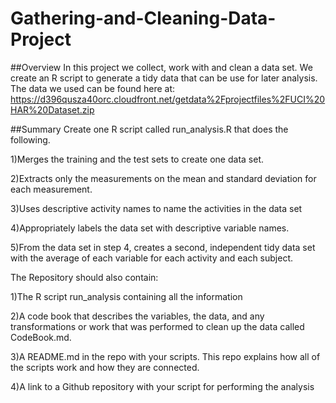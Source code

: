 # Gathering-and-Cleaning-Data-Project

##Overview
In this project we collect, work with and clean a data set. We create an R script to generate a tidy data that can be use for later analysis. The data we used can be found here at: https://d396qusza40orc.cloudfront.net/getdata%2Fprojectfiles%2FUCI%20HAR%20Dataset.zip

##Summary
Create one R script called run_analysis.R that does the following.

1)Merges the training and the test sets to create one data set.

2)Extracts only the measurements on the mean and standard deviation for each measurement.

3)Uses descriptive activity names to name the activities in the data set

4)Appropriately labels the data set with descriptive variable names.

5)From the data set in step 4, creates a second, independent tidy data set with the average of each variable for each activity and each subject.

The Repository should also contain:

1)The R script run_analysis containing all the information

2)A code book that describes the variables, the data, and any transformations or work that was performed to clean up the data called CodeBook.md.

3)A README.md in the repo with your scripts. This repo explains how all of the scripts work and how they are connected.

4)A link to a Github repository with your script for performing the analysis
